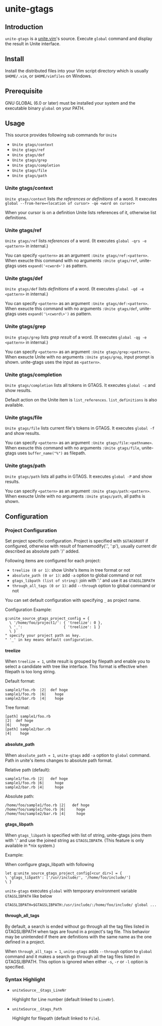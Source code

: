# unite-gtags

## Introduction

`unite-gtags` is a [unite.vim](https://github.com/Shougo/unite.vim)'s source.
Execute `global` command and display the result in Unite interface.

## Install

Install the distributed files into your Vim script directory which is usually
`$HOME/.vim`,  or `$HOME/vimfiles` on Windows.

## Prerequisite

GNU GLOBAL (6.0 or later) must be installed your system and the executable binary `global` on your PATH.

## Usage

This source provides following sub commands for `Unite`

- `Unite gtags/context`
- `Unite gtags/ref`
- `Unite gtags/def`
- `Unite gtags/grep`
- `Unite gtags/completion`
- `Unite gtags/file`
- `Unite gtags/path`

### Unite gtags/context

`Unite gtags/context` lists *the references or definitions* of a word.
It executes `global --from-here=<location of cursor> -qe <word on cursor>`

When your cursor is on a definition Unite lists references of it,
otherwise list definitions.

### Unite gtags/ref

`Unite gtags/ref` lists *references* of a word.
(It executes `global -qrs -e <pattern>` in internal.)

You can specify `<pattern>` as an argument `:Unite gtags/ref:<pattern>`.
When exeucte this command with no arguments `:Unite gtags/ref`, unite-gtags uses `expand('<cword>')`  as pattern.

### Unite gtags/def

`Unite gtags/def` lists *definitions* of a word.
(It executes `global -qd -e <pattern>` in internal.)

You can specify `<pattern>` as an argument `:Unite gtags/def:<pattern>`.
When exeucte this command with no arguments `:Unite gtags/def`, unite-gtags uses `expand('\<cword\>')`  as pattern.

### Unite gtags/grep

`Unite gtags/grep` lists *grep result* of a word.
(It executes `global -qg -e <pattern>` in internal.)

You can specify `<pattern>` as an argument `:Unite gtags/grep:<pattern>`.
When exeucte Unite with no arguments `:Unite gtags/grep`, input prompt is shown.
unite-gtags uses the input as `<pattern>`.

### Unite gtags/completion

`Unite gtags/completion` lists all tokens in GTAGS.
It executes `global -c` and show results.

Default action on the Unite item is `list_references`.
`list_definitions` is also available.

### Unite gtags/file

`Unite gtags/file` lists current file's tokens in GTAGS.
It executes `global -f` and show results.

You can specify `<pattern>` as an argument `:Unite gtags/file:<pathname>`.
When exeucte this command with no arguments `:Unite gtags/file`, unite-gtags uses `buffer_name("%")` as filepath.

### Unite gtags/path

`Unite gtags/path` lists all paths in GTAGS.
It executes `global -P` and show results.

You can specify `<pattern>` as an argument `:Unite gtags/path:<pattern>`.
When exeucte Unite with no arguments `:Unite gtags/path`, all paths is shown.

## Configuration

### Project Configuration

Set project specific configuration. Project is specified with `$GTAGSROOT` if configured,
otherwise with result of fnamemodify('.', ':p'), usually current dir described as absolute path '/' added.

Following items are configured for each project:

- `treelize (0 or 1)`: show Unite's items in tree format or not
- `absolute_path (0 or 1)`: add `-a` option to global command or not
- `gtags_libpath (list of string)`: join with ':' and use it as `GTAGSLIBPATH`
- `through_all_tags (0 or 1)`: add `--through` option to global command or not

You can set default configuration with specifying `_` as project name.

Configuration Example:

    g:unite_source_gtags_project_config = {
      \ '/home/foo/project1/': { 'treelize': 0 },
      \ '_':                   { 'treelize': 1 }
      \ }
    " specify your project path as key.
    " '_' in key means default configuration.

#### treelize

When `treelize = 1`, unite result is grouped by filepath and enable you to select a candidate with tree like interface.
This format is effective when filepath is too long string.

Default format:

    sample1/foo.rb  |2|  def hoge
    sample1/foo.rb  |6|    hoge
    sample2/bar.rb  |4|    hoge

Tree format:

    [path] sample1/foo.rb
    |2|  def hoge
    |6|    hoge
    [path] sample2/bar.rb
    |4|    hoge

#### absolute\_path

When `absolute_path = 1`, `unite-gtags` add `-a` option to `global` command.
Path in unite's items changes to absolute path format.

Relative path (default):

    sample1/foo.rb |2|   def hoge
    sample1/foo.rb |6|     hoge
    sample2/bar.rb |4|     hoge

Absolute path:

    /home/foo/sample1/foo.rb |2|   def hoge
    /home/foo/sample1/foo.rb |6|     hoge
    /home/foo/sample2/bar.rb |4|     hoge

#### gtags\_libpath

When `gtags_libpath` is specified with list of string,
unite-gtags joins them with ':' and use the joined string as `GTAGSLIBPATH`.
(This feature is only available in \*nix system.)

Example:

When configure gtags\_libpath with following

    let g:unite_source_gtags_project_config[<cur_dir>] = {
    \ 'gtags_libpath': ['/usr/include/', '/home/foo/include/']
    \ }

`unite-gtags` executes `global` with temporary environment variable `GTAGSLIBPATH` like below

    GTAGSLIBPATH=$GTAGSLIBPATH:/usr/include/:/home/foo/include/ global ...

#### through\_all\_tags

By default, a search is ended without go through all the tag files listed in GTAGSLIBPATH when tags are found in a project's tag file. This behavior may be unintended if there are definitions with the same name as the one defined in a project.

When `through_all_tags = 1`, `unite-gtags` adds `--through` option to `global` command and it makes a search go through all the tag files listed in GTAGSLIBPATH. This option is ignored when either `-s`, `-r` or `-l` option is specified.

### Syntax Highlight

* `uniteSource__Gtags_LineNr`

    Highlight for Line number (default linked to `LineNr`).

* `uniteSource__Gtags_Path`

    Highlight for filepath (default linked to `File`).

